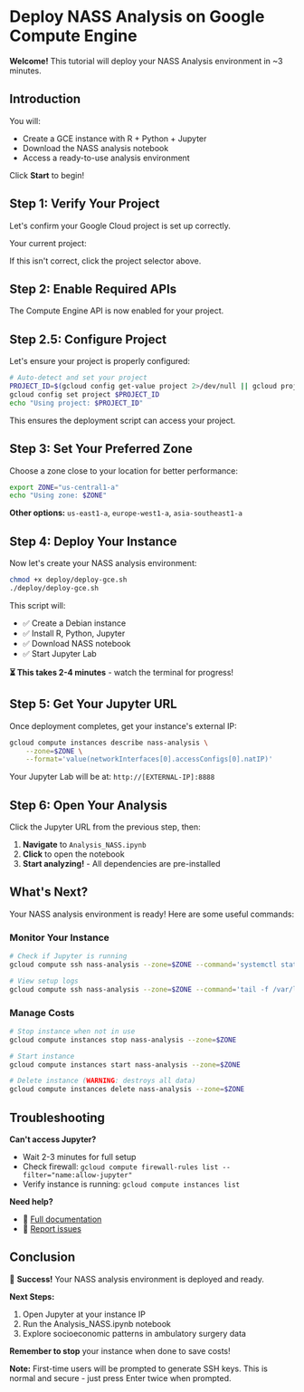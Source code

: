 # Deploy NASS Analysis on Google Compute Engine

**Welcome!** This tutorial will deploy your NASS Analysis environment in ~3 minutes.

<walkthrough-author name="NASS Team" repositoryUrl="https://github.com/SeenaKhosravi/NASS" tutorialName="gce-tutorial"></walkthrough-author>

## Introduction

<walkthrough-tutorial-duration duration="5"></walkthrough-tutorial-duration>

You will:
- Create a GCE instance with R + Python + Jupyter
- Download the NASS analysis notebook
- Access a ready-to-use analysis environment

Click **Start** to begin!

## Step 1: Verify Your Project

Let's confirm your Google Cloud project is set up correctly.

<walkthrough-project-setup></walkthrough-project-setup>

Your current project: <walkthrough-project-id/>

If this isn't correct, click the project selector above.

## Step 2: Enable Required APIs

<walkthrough-enable-apis apis="compute.googleapis.com"></walkthrough-enable-apis>

The Compute Engine API is now enabled for your project.

## Step 2.5: Configure Project

Let's ensure your project is properly configured:

```bash
# Auto-detect and set your project
PROJECT_ID=$(gcloud config get-value project 2>/dev/null || gcloud projects list --limit=1 --format="value(projectId)")
gcloud config set project $PROJECT_ID
echo "Using project: $PROJECT_ID"
```

<walkthrough-copy-code-button></walkthrough-copy-code-button>

This ensures the deployment script can access your project.

## Step 3: Set Your Preferred Zone

Choose a zone close to your location for better performance:

```bash
export ZONE="us-central1-a"
echo "Using zone: $ZONE"
```

<walkthrough-copy-code-button></walkthrough-copy-code-button>

**Other options:** `us-east1-a`, `europe-west1-a`, `asia-southeast1-a`

## Step 4: Deploy Your Instance

Now let's create your NASS analysis environment:

```bash
chmod +x deploy/deploy-gce.sh
./deploy/deploy-gce.sh
```

<walkthrough-copy-code-button></walkthrough-copy-code-button>

This script will:
- ✅ Create a Debian instance
- ✅ Install R, Python, Jupyter
- ✅ Download NASS notebook
- ✅ Start Jupyter Lab

**⏳ This takes 2-4 minutes** - watch the terminal for progress!

## Step 5: Get Your Jupyter URL

Once deployment completes, get your instance's external IP:

```bash
gcloud compute instances describe nass-analysis \
    --zone=$ZONE \
    --format='value(networkInterfaces[0].accessConfigs[0].natIP)'
```

<walkthrough-copy-code-button></walkthrough-copy-code-button>

Your Jupyter Lab will be at: `http://[EXTERNAL-IP]:8888`

## Step 6: Open Your Analysis

Click the Jupyter URL from the previous step, then:

1. **Navigate** to `Analysis_NASS.ipynb`
2. **Click** to open the notebook
3. **Start analyzing!** - All dependencies are pre-installed

## What's Next?

Your NASS analysis environment is ready! Here are some useful commands:

### Monitor Your Instance
```bash
# Check if Jupyter is running
gcloud compute ssh nass-analysis --zone=$ZONE --command='systemctl status jupyter-nass'

# View setup logs
gcloud compute ssh nass-analysis --zone=$ZONE --command='tail -f /var/log/startup-script.log'
```

### Manage Costs
```bash
# Stop instance when not in use
gcloud compute instances stop nass-analysis --zone=$ZONE

# Start instance
gcloud compute instances start nass-analysis --zone=$ZONE

# Delete instance (WARNING: destroys all data)
gcloud compute instances delete nass-analysis --zone=$ZONE
```

## Troubleshooting

**Can't access Jupyter?**
- Wait 2-3 minutes for full setup
- Check firewall: `gcloud compute firewall-rules list --filter="name:allow-jupyter"`
- Verify instance is running: `gcloud compute instances list`

**Need help?**
- 📖 [Full documentation](https://github.com/SeenaKhosravi/NASS)
- 🐛 [Report issues](https://github.com/SeenaKhosravi/NASS/issues)

## Conclusion

<walkthrough-conclusion-trophy></walkthrough-conclusion-trophy>

🎉 **Success!** Your NASS analysis environment is deployed and ready.

**Next Steps:**
1. Open Jupyter at your instance IP
2. Run the Analysis_NASS.ipynb notebook
3. Explore socioeconomic patterns in ambulatory surgery data

**Remember to stop** your instance when done to save costs!

<walkthrough-inline-feedback></walkthrough-inline-feedback>

**Note:** First-time users will be prompted to generate SSH keys. This is normal and secure - just press Enter twice when prompted.